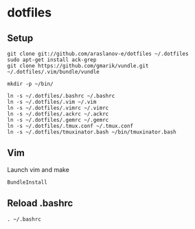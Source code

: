 # dotfiles

## Setup
    git clone git://github.com/araslanov-e/dotfiles ~/.dotfiles
    sudo apt-get install ack-grep
    git clone https://github.com/gmarik/vundle.git ~/.dotfiles/.vim/bundle/vundle

    mkdir -p ~/bin/

    ln -s ~/.dotfiles/.bashrc ~/.bashrc
    ln -s ~/.dotfiles/.vim ~/.vim
    ln -s ~/.dotfiles/.vimrc ~/.vimrc
    ln -s ~/.dotfiles/.ackrc ~/.ackrc
    ln -s ~/.dotfiles/.gemrc ~/.gemrc
    ln -s ~/.dotfiles/.tmux.conf ~/.tmux.conf
    ln -s ~/.dotfiles/tmuxinator.bash ~/bin/tmuxinator.bash

## Vim

Launch vim and make

    BundleInstall

## Reload .bashrc

    . ~/.bashrc
